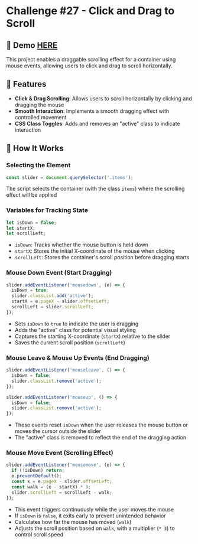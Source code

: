 # Challenge #27 - Click and Drag to Scroll

## 📸 Demo [HERE](https://hmothershed.github.io/JavaScript30/27-Click-and-Drag/)
This project enables a draggable scrolling effect for a container using mouse events, allowing users to click and drag to scroll horizontally.

## 🚀 Features
- **Click & Drag Scrolling**: Allows users to scroll horizontally by clicking and dragging the mouse
- **Smooth Interaction**: Implements a smooth dragging effect with controlled movement
- **CSS Class Toggles**: Adds and removes an "active" class to indicate interaction

## 🔧 How It Works
### Selecting the Element
```js
const slider = document.querySelector('.items');
```
The script selects the container (with the class `items`) where the scrolling effect will be applied

### Variables for Tracking State
```js
let isDown = false;
let startX;
let scrollLeft;
```
- `isDown`: Tracks whether the mouse button is held down
- `startX`: Stores the initial X-coordinate of the mouse when clicking
- `scrollLeft`: Stores the container's scroll position before dragging starts

### Mouse Down Event (Start Dragging)
```js
slider.addEventListener('mousedown', (e) => {
  isDown = true;
  slider.classList.add('active');
  startX = e.pageX - slider.offsetLeft;
  scrollLeft = slider.scrollLeft;
});
```
- Sets `isDown` to `true` to indicate the user is dragging
- Adds the "active" class for potential visual styling
- Captures the starting X-coordinate (`startX`) relative to the slider
- Saves the current scroll position (`scrollLeft`)

### Mouse Leave & Mouse Up Events (End Dragging)
```js
slider.addEventListener('mouseleave', () => {
  isDown = false;
  slider.classList.remove('active');
});

slider.addEventListener('mouseup', () => {
  isDown = false;
  slider.classList.remove('active');
});
```
- These events reset `isDown` when the user releases the mouse button or moves the cursor outside the slider
- The "active" class is removed to reflect the end of the dragging action

### Mouse Move Event (Scrolling Effect)
```js
slider.addEventListener('mousemove', (e) => {
  if (!isDown) return;
  e.preventDefault();
  const x = e.pageX - slider.offsetLeft;
  const walk = (x - startX) * 3;
  slider.scrollLeft = scrollLeft - walk;
});
```
- This event triggers continuously while the user moves the mouse
- If `isDown` is `false`, it exits early to prevent unintended behavior
- Calculates how far the mouse has moved (`walk`)
- Adjusts the scroll position based on `walk`, with a multiplier (`* 3`) to control scroll speed
